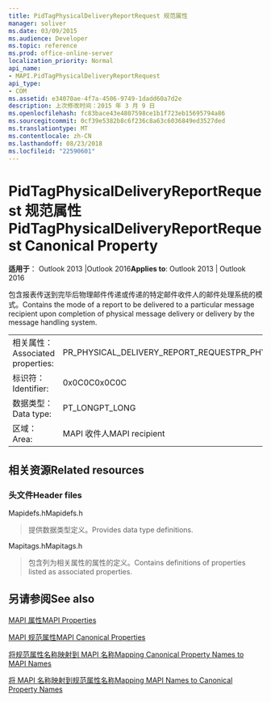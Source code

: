 ```yaml
---
title: PidTagPhysicalDeliveryReportRequest 规范属性
manager: soliver
ms.date: 03/09/2015
ms.audience: Developer
ms.topic: reference
ms.prod: office-online-server
localization_priority: Normal
api_name:
- MAPI.PidTagPhysicalDeliveryReportRequest
api_type:
- COM
ms.assetid: e34070ae-4f7a-4506-9749-1dadd60a7d2e
description: 上次修改时间：2015 年 3 月 9 日
ms.openlocfilehash: fc83bace43e4807598ce1b1f723eb15695794a86
ms.sourcegitcommit: 0cf39e5382b8c6f236c8a63c6036849ed3527ded
ms.translationtype: MT
ms.contentlocale: zh-CN
ms.lasthandoff: 08/23/2018
ms.locfileid: "22590601"
---
```

# <a name="pidtagphysicaldeliveryreportrequest-canonical-property"></a><span data-ttu-id="267f7-103">PidTagPhysicalDeliveryReportRequest 规范属性</span><span class="sxs-lookup"><span data-stu-id="267f7-103">PidTagPhysicalDeliveryReportRequest Canonical Property</span></span>

  
  
<span data-ttu-id="267f7-104">**适用于**： Outlook 2013 |Outlook 2016</span><span class="sxs-lookup"><span data-stu-id="267f7-104">**Applies to**: Outlook 2013 | Outlook 2016</span></span> 
  
<span data-ttu-id="267f7-105">包含报表传送到完毕后物理邮件传递或传递的特定邮件收件人的邮件处理系统的模式。</span><span class="sxs-lookup"><span data-stu-id="267f7-105">Contains the mode of a report to be delivered to a particular message recipient upon completion of physical message delivery or delivery by the message handling system.</span></span>
  
|||
|:-----|:-----|
|<span data-ttu-id="267f7-106">相关属性：</span><span class="sxs-lookup"><span data-stu-id="267f7-106">Associated properties:</span></span>  <br/> |<span data-ttu-id="267f7-107">PR_PHYSICAL_DELIVERY_REPORT_REQUEST</span><span class="sxs-lookup"><span data-stu-id="267f7-107">PR_PHYSICAL_DELIVERY_REPORT_REQUEST</span></span>  <br/> |
|<span data-ttu-id="267f7-108">标识符：</span><span class="sxs-lookup"><span data-stu-id="267f7-108">Identifier:</span></span>  <br/> |<span data-ttu-id="267f7-109">0x0C0C</span><span class="sxs-lookup"><span data-stu-id="267f7-109">0x0C0C</span></span>  <br/> |
|<span data-ttu-id="267f7-110">数据类型：</span><span class="sxs-lookup"><span data-stu-id="267f7-110">Data type:</span></span>  <br/> |<span data-ttu-id="267f7-111">PT_LONG</span><span class="sxs-lookup"><span data-stu-id="267f7-111">PT_LONG</span></span>  <br/> |
|<span data-ttu-id="267f7-112">区域：</span><span class="sxs-lookup"><span data-stu-id="267f7-112">Area:</span></span>  <br/> |<span data-ttu-id="267f7-113">MAPI 收件人</span><span class="sxs-lookup"><span data-stu-id="267f7-113">MAPI recipient</span></span>  <br/> |
   
## <a name="related-resources"></a><span data-ttu-id="267f7-114">相关资源</span><span class="sxs-lookup"><span data-stu-id="267f7-114">Related resources</span></span>

### <a name="header-files"></a><span data-ttu-id="267f7-115">头文件</span><span class="sxs-lookup"><span data-stu-id="267f7-115">Header files</span></span>

<span data-ttu-id="267f7-116">Mapidefs.h</span><span class="sxs-lookup"><span data-stu-id="267f7-116">Mapidefs.h</span></span>
  
> <span data-ttu-id="267f7-117">提供数据类型定义。</span><span class="sxs-lookup"><span data-stu-id="267f7-117">Provides data type definitions.</span></span>
    
<span data-ttu-id="267f7-118">Mapitags.h</span><span class="sxs-lookup"><span data-stu-id="267f7-118">Mapitags.h</span></span>
  
> <span data-ttu-id="267f7-119">包含列为相关属性的属性的定义。</span><span class="sxs-lookup"><span data-stu-id="267f7-119">Contains definitions of properties listed as associated properties.</span></span>
    
## <a name="see-also"></a><span data-ttu-id="267f7-120">另请参阅</span><span class="sxs-lookup"><span data-stu-id="267f7-120">See also</span></span>



[<span data-ttu-id="267f7-121">MAPI 属性</span><span class="sxs-lookup"><span data-stu-id="267f7-121">MAPI Properties</span></span>](mapi-properties.md)
  
[<span data-ttu-id="267f7-122">MAPI 规范属性</span><span class="sxs-lookup"><span data-stu-id="267f7-122">MAPI Canonical Properties</span></span>](mapi-canonical-properties.md)
  
[<span data-ttu-id="267f7-123">将规范属性名称映射到 MAPI 名称</span><span class="sxs-lookup"><span data-stu-id="267f7-123">Mapping Canonical Property Names to MAPI Names</span></span>](mapping-canonical-property-names-to-mapi-names.md)
  
[<span data-ttu-id="267f7-124">将 MAPI 名称映射到规范属性名称</span><span class="sxs-lookup"><span data-stu-id="267f7-124">Mapping MAPI Names to Canonical Property Names</span></span>](mapping-mapi-names-to-canonical-property-names.md)

